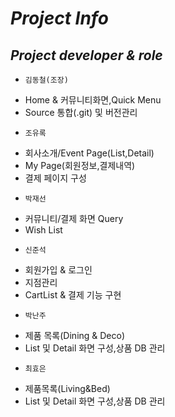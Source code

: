 *Project Info*
===================

*Project developer & role*
-------------------
* <code>김동철(조장)</code> 
 - Home & 커뮤니티화면,Quick Menu
 - Source 통합(.git) 및 버전관리 
* <code>조유록</code> 
 - 회사소개/Event Page(List,Detail)
 - My Page(회원정보,결제내역)
 - 결제 페이지 구성
* <code>박재선</code>
 - 커뮤니티/결제 화면 Query 
 - Wish List
* <code>신준석</code>
 - 회원가입 & 로그인
 - 지점관리
 - CartList & 결제 기능 구현
* <code>박난주</code>
 - 제품 목록(Dining & Deco)
 - List 및 Detail 화면 구성,상품 DB 관리
* <code>최효은</code> 
 - 제품목록(Living&Bed)
 - List 및 Detail 화면 구성,상품 DB 관리




